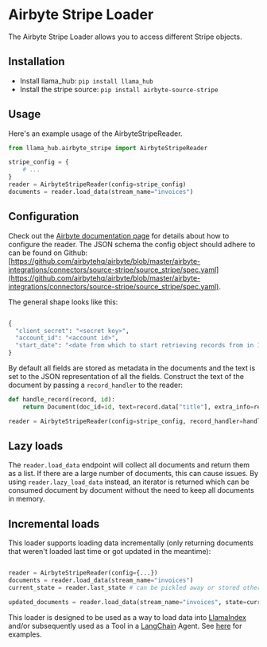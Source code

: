# Airbyte Stripe Loader

The Airbyte Stripe Loader allows you to access different Stripe objects.

## Installation

* Install llama_hub: `pip install llama_hub`
* Install the stripe source: `pip install airbyte-source-stripe`

## Usage

Here's an example usage of the AirbyteStripeReader.

```python
from llama_hub.airbyte_stripe import AirbyteStripeReader

stripe_config = {
    # ...
}
reader = AirbyteStripeReader(config=stripe_config)
documents = reader.load_data(stream_name="invoices")
```

## Configuration

Check out the [Airbyte documentation page](https://docs.airbyte.com/integrations/sources/stripe/) for details about how to configure the reader.
The JSON schema the config object should adhere to can be found on Github: [https://github.com/airbytehq/airbyte/blob/master/airbyte-integrations/connectors/source-stripe/source_stripe/spec.yaml](https://github.com/airbytehq/airbyte/blob/master/airbyte-integrations/connectors/source-stripe/source_stripe/spec.yaml).

The general shape looks like this:
```python

{
  "client_secret": "<secret key>",
  "account_id": "<account id>",
  "start_date": "<date from which to start retrieving records from in ISO format, e.g. 2020-10-20T00:00:00Z>",
}
```

By default all fields are stored as metadata in the documents and the text is set to the JSON representation of all the fields. Construct the text of the document by passing a `record_handler` to the reader:
```python
def handle_record(record, id):
    return Document(doc_id=id, text=record.data["title"], extra_info=record.data)

reader = AirbyteStripeReader(config=stripe_config, record_handler=handle_record)
```

## Lazy loads

The `reader.load_data` endpoint will collect all documents and return them as a list. If there are a large number of documents, this can cause issues. By using `reader.lazy_load_data` instead, an iterator is returned which can be consumed document by document without the need to keep all documents in memory.

## Incremental loads

This loader supports loading data incrementally (only returning documents that weren't loaded last time or got updated in the meantime):
```python

reader = AirbyteStripeReader(config={...})
documents = reader.load_data(stream_name="invoices")
current_state = reader.last_state # can be pickled away or stored otherwise

updated_documents = reader.load_data(stream_name="invoices", state=current_state) # only loads documents that were updated since last time
```

This loader is designed to be used as a way to load data into [LlamaIndex](https://github.com/jerryjliu/gpt_index/tree/main/gpt_index) and/or subsequently used as a Tool in a [LangChain](https://github.com/hwchase17/langchain) Agent. See [here](https://github.com/emptycrown/llama-hub/tree/main) for examples.

